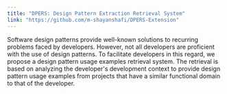 ```yaml
---
title: "DPERS: Design Pattern Extraction Retrieval System"
link: "https://github.com/m-shayanshafi/DPERS-Extension"
---
```


Software design patterns provide well-known solutions to recurring problems faced by developers. However, not all developers are proficient with the use of design patterns. To facilitate developers in this regard, we propose a design pattern usage examples retrieval system. The retrieval is based on analyzing the developer's development context to provide design pattern usage examples from projects that have a similar functional domain to that of the developer.
